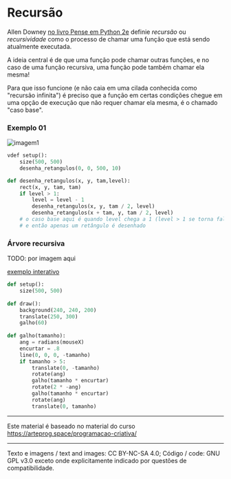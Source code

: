 # Recursão

Allen Downey [no livro Pense em Python 2e](https://penseallen.github.io/PensePython2e/05-cond-recur.html#termo:recursividade) definie *recursão* ou *recursividade* como o processo de chamar uma função que está sendo atualmente executada.

A ideia central é de que uma função pode chamar outras funções, e no caso de uma função recursiva, uma função pode também chamar ela mesma!

Para que isso funcione (e não caia em uma cilada conhecida como "recursão infinita") é preciso que a função em certas condições chegue em uma opção de execução que não requer chamar ela mesma, é o chamado "caso base".

### Exemplo 01

![imagem1](https://github.com/arteprog/programacao-criativa/blob/master/assets/imagens/recursao/01recursao.jpg?raw=true)

```python
vdef setup():
    size(500, 500)
    desenha_retangulos(0, 0, 500, 10)

def desenha_retangulos(x, y, tam,level):
    rect(x, y, tam, tam)
    if level > 1:
        level = level - 1
        desenha_retangulos(x, y, tam / 2, level)
        desenha_retangulos(x + tam, y, tam / 2, level)
    # o caso base aqui é quando level chega a 1 (level > 1 se torna falso)
    # e então apenas um retângulo é desenhado
```

### Árvore recursiva

TODO: por imagem aqui

[exemplo interativo](https://abav.lugaralgum.com/sketch-a-day/2019/sketch_191025pybr2019/index.html)

```python
def setup():
    size(500, 500)
 
def draw():
    background(240, 240, 200)
    translate(250, 300)
    galho(60)
    
def galho(tamanho):
    ang = radians(mouseX)
    encurtar = .8
    line(0, 0, 0, -tamanho)  
    if tamanho > 5:
        translate(0, -tamanho)
        rotate(ang)
        galho(tamanho * encurtar)  
        rotate(2 * -ang)
        galho(tamanho * encurtar) 
        rotate(ang)
        translate(0, tamanho)
```

---
Este material é baseado no material do curso https://arteprog.space/programacao-criativa/

---
Texto e imagens / text and images: CC BY-NC-SA 4.0; Código / code: GNU GPL v3.0 exceto onde explicitamente indicado por questões de compatibilidade.

